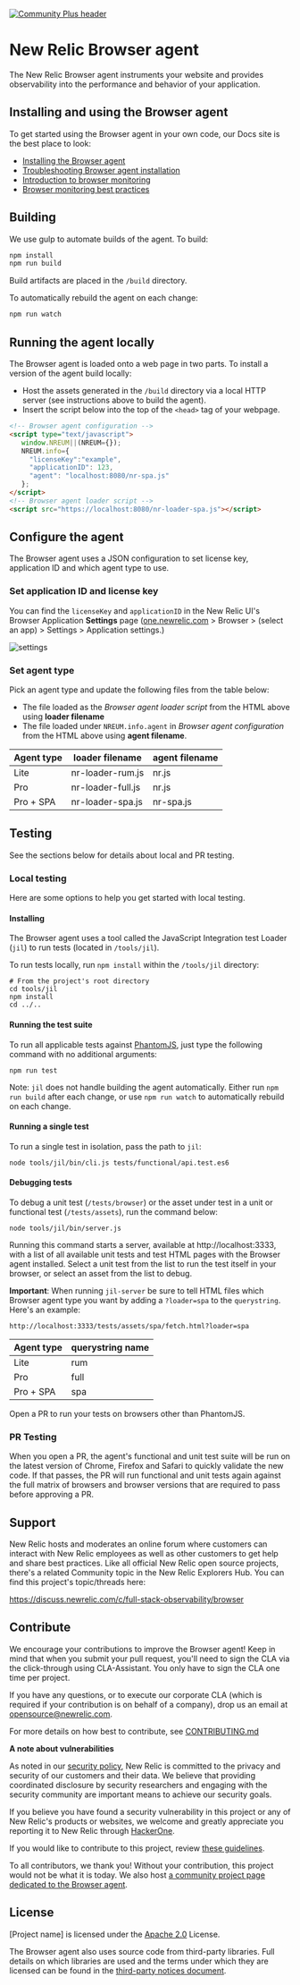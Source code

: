 [![Community Plus header](https://github.com/newrelic/opensource-website/raw/master/src/images/categories/Community_Plus.png)](https://opensource.newrelic.com/oss-category/#community-plus)

# New Relic Browser agent

The New Relic Browser agent instruments your website and provides observability into the performance and behavior of your application.

## Installing and using the Browser agent

To get started using the Browser agent in your own code, our Docs site is the best place to look:
* [Installing the Browser agent](https://docs.newrelic.com/docs/browser/browser-monitoring/installation/install-browser-monitoring-agent/)
* [Troubleshooting Browser agent installation](https://docs.newrelic.com/docs/browser/browser-monitoring/troubleshooting/troubleshoot-your-browser-monitoring-installation/)
* [Introduction to browser monitoring](https://docs.newrelic.com/docs/browser/browser-monitoring/getting-started/introduction-browser-monitoring/)
* [Browser monitoring best practices](https://docs.newrelic.com/docs/new-relic-solutions/best-practices-guides/full-stack-observability/browser-monitoring-best-practices-guide/)

## Building

We use gulp to automate builds of the agent. To build:

```bash
npm install
npm run build
```

Build artifacts are placed in the `/build` directory.

To automatically rebuild the agent on each change:

```bash
npm run watch
```

## Running the agent locally
The Browser agent is loaded onto a web page in two parts. To install a version of the agent build locally:

* Host the assets generated in the `/build` directory via a local HTTP server (see instructions above to build the agent).
* Insert the script below into the top of the `<head>` tag of your webpage.

```html
<!-- Browser agent configuration -->
<script type="text/javascript">
   window.NREUM||(NREUM={});
   NREUM.info={
     "licenseKey":"example",
     "applicationID": 123,
     "agent": "localhost:8080/nr-spa.js"
   };
</script>
<!-- Browser agent loader script -->
<script src="https://localhost:8080/nr-loader-spa.js"></script>
```
## Configure the agent
The Browser agent uses a JSON configuration to set license key, application ID and which agent type to use.

### Set application ID and license key

You can find the `licenseKey` and `applicationID` in the New Relic UI's Browser Application **Settings** page ([one.newrelic.com](https://one.newrelic.com) > Browser > (select an app) > Settings > Application settings.)

![settings](https://user-images.githubusercontent.com/4779220/114478763-e5b18600-9bb3-11eb-98a1-7e4c2221eec4.jpg)

### Set agent type
Pick an agent type and update the following files from the table below:
* The file loaded as the _Browser agent loader script_ from the HTML above using **loader filename**
* The file loaded under `NREUM.info.agent` in _Browser agent configuration_ from the HTML above using **agent filename**.

| Agent type | loader filename   | agent filename |
|------------|-------------------|----------------|
| Lite       | nr-loader-rum.js  | nr.js          |
| Pro        | nr-loader-full.js | nr.js          |
| Pro + SPA  | nr-loader-spa.js  | nr-spa.js      |


## Testing
See the sections below for details about local and PR testing.

### Local testing
Here are some options to help you get started with local testing.

#### Installing
The Browser agent uses a tool called the JavaScript Integration test Loader (`jil`) to run
tests (located in `/tools/jil`).

To run tests locally, run `npm install` within the `/tools/jil` directory:

```
# From the project's root directory
cd tools/jil
npm install
cd ../..
```

#### Running the test suite
To run all applicable tests against [PhantomJS](http://phantomjs.org/), just type the following command with no additional arguments:

```
npm run test
```

Note: `jil` does not handle building the agent automatically.
Either run `npm run build` after each change, or use `npm run watch` to automatically rebuild on each change.

#### Running a single test
To run a single test in isolation, pass the path to `jil`:

```
node tools/jil/bin/cli.js tests/functional/api.test.es6
```

#### Debugging tests

To debug a unit test (`/tests/browser`) or the asset under test in a unit or functional test (`/tests/assets`), run the command below: 

```
node tools/jil/bin/server.js
```

Running this command starts a server, available at http://localhost:3333, with a list of all available unit tests and test HTML pages with the Browser agent installed. Select a unit test from the list to run the test itself in your browser, or select an asset from the list to debug.

**Important**: When running `jil-server` be sure to tell HTML files which Browser agent type you want by adding a `?loader=spa` to the `querystring`. Here's an example:
```
http://localhost:3333/tests/assets/spa/fetch.html?loader=spa
```
| Agent type | querystring name |
| -----------| ---------------- |
| Lite       | rum              |
| Pro        | full             |
| Pro + SPA  | spa              |


Open a PR to run your tests on browsers other than PhantomJS.

### PR Testing

When you open a PR, the agent's functional and unit test suite will be run on the latest version of Chrome, Firefox and Safari to quickly validate the new code. If that passes, the PR will run functional and unit tests again against the full matrix of browsers and browser versions that are required to pass before approving a PR.

## Support

New Relic hosts and moderates an online forum where customers can interact with New Relic employees as well as other customers to get help and share best practices. Like all official New Relic open source projects, there's a related Community topic in the New Relic Explorers Hub. You can find this project's topic/threads here:

https://discuss.newrelic.com/c/full-stack-observability/browser

## Contribute

We encourage your contributions to improve the Browser agent! Keep in mind that when you submit your pull request, you'll need to sign the CLA via the click-through using CLA-Assistant. You only have to sign the CLA one time per project.

If you have any questions, or to execute our corporate CLA (which is required if your contribution is on behalf of a company), drop us an email at opensource@newrelic.com.

For more details on how best to contribute, see [CONTRIBUTING.md](CONTRIBUTING.md)

**A note about vulnerabilities**

As noted in our [security policy](https://github.com/newrelic/newrelic-browser-agent/security/policy), New Relic is committed to the privacy and security of our customers and their data. We believe that providing coordinated disclosure by security researchers and engaging with the security community are important means to achieve our security goals.

If you believe you have found a security vulnerability in this project or any of New Relic's products or websites, we welcome and greatly appreciate you reporting it to New Relic through [HackerOne](https://hackerone.com/newrelic).

If you would like to contribute to this project, review [these guidelines](./CONTRIBUTING.md).

To all contributors, we thank you!  Without your contribution, this project would not be what it is today.  We also host [a community project page dedicated to the Browser agent](https://opensource.newrelic.com/projects/newrelic/newrelic-browser-agent).

## License
[Project name] is licensed under the [Apache 2.0](http://apache.org/licenses/LICENSE-2.0.txt) License.

The Browser agent also uses source code from third-party libraries. Full details on which libraries are used and the terms under which they are licensed can be found in the [third-party notices document](THIRD_PARTY_NOTICES.md).
